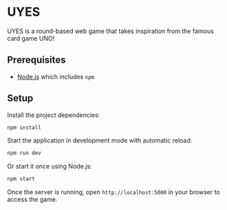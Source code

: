 # UYES

UYES is a round-based web game that takes inspiration from the famous card game UNO!

## Prerequisites

- [Node.js](https://nodejs.org/) which includes `npm`

## Setup

Install the project dependencies:

```bash
npm install
```

Start the application in development mode with automatic reload:

```bash
npm run dev
```

Or start it once using Node.js:

```bash
npm start
```

Once the server is running, open `http://localhost:5000` in your browser to access the game.
